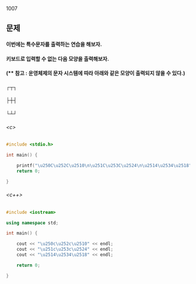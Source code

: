 1007
## 문제
#### 이번에는 특수문자를 출력하는 연습을 해보자.

#### 키보드로 입력할 수 없는 다음 모양을 출력해보자.
#### (** 참고 : 운영체제의 문자 시스템에 따라 아래와 같은 모양이 출력되지 않을 수 있다.)

#### ┌┬┐
#### ├┼┤
#### └┴┘

###### \<c\>
```c
#include <stdio.h>

int main() {

	printf("\u250C\u252C\u2510\n\u251C\u253C\u2524\n\u2514\u2534\u2518");
	return 0;

}

```

###### \<c++\>
```c++
#include <iostream>

using namespace std;

int main() {

	cout << "\u250c\u252c\u2510" << endl;
	cout << "\u251c\u253c\u2524" << endl;
	cout << "\u2514\u2534\u2518" << endl;

	return 0;

}

```
